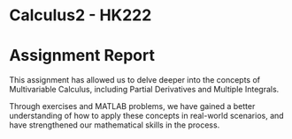 # Calculus2 - HK222
# Assignment Report

This assignment has allowed us to delve deeper into the concepts of Multivariable Calculus, including Partial Derivatives and Multiple Integrals.

Through exercises and MATLAB problems, we have gained a better understanding of how to apply these concepts in real-world scenarios, and have strengthened our mathematical
skills in the process.

